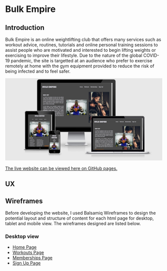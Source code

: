 # Bulk Empire
## Introduction
Bulk Empire is an online weightlifting club that offers many services such as workout advice, routines, tutorials and online personal training sessions to assist people who are motivated and interested to begin lifting weights or exercising to improve their lifestyle. Due to the nature of the global COVID-19 pandemic, the site is targetted at an audience who prefer to exercise remotely at home with the gym equipment provided to reduce the risk of being infected and to feel safer.  

![Responsive Screenshot Markup](/documentation/screenshots/ss-responsive-home.jpg)

[The live website can be viewed here on GitHub pages.](https://legenduzair.github.io/bulk-empire-MS1/)

## UX
## Wireframes
Before developing the website, I used Balsamiq Wireframes to design the potential layout and structure of content for each html page for desktop, tablet and mobile view. The wireframes designed are listed below.

### Desktop view
- [Home Page](https://github.com/legenduzair/bulk-empire-MS1/blob/main/documentation/screenshots/balsamiq-home.jpg)
- [Workouts Page](https://github.com/legenduzair/bulk-empire-MS1/blob/main/documentation/screenshots/balsamiq-workouts.jpg)
- [Memberships Page](https://github.com/legenduzair/bulk-empire-MS1/blob/main/documentation/screenshots/balsamiq-memberships.jpg)
- [Sign Up Page](https://github.com/legenduzair/bulk-empire-MS1/blob/main/documentation/screenshots/balsamiq-signup.jpg)


